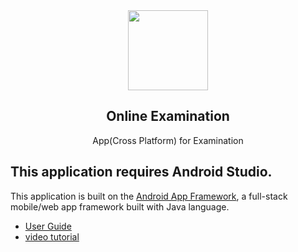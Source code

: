 <div align="center">
    <img src="https://1000logos.net/wp-content/uploads/2016/10/Android-Logo.png" height="128">
    <h2>Online Examination</h2>
    <p align="center">
        <p>App(Cross Platform) for Examination</p>
    </p>
  </div>
  
  ## This application requires Android Studio.

This application is built on the [Android App Framework](https://developer.android.com/), a full-stack mobile/web app framework built with Java language.

- [User Guide](https://developer.android.com/)
- [video tutorial](https://www.youtube.com/watch?v=qK0QNA0sMGc&t=2865s)
